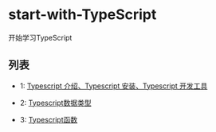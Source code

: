 # start-with-TypeScript

开始学习TypeScript  

## 列表

* 1: [Typescript 介绍、Typescript 安装、Typescript 开发工具](https://github.com/dzfrontend/start-with-TypeScript/blob/master/1.Typescript%20%E4%BB%8B%E7%BB%8D%E3%80%81Typescript%20%E5%AE%89%E8%A3%85%E3%80%81Typescript%20%E5%BC%80%E5%8F%91%E5%B7%A5%E5%85%B7.md)

* 2: [Typescript数据类型](https://github.com/dzfrontend/start-with-TypeScript/blob/master/2.Typescript%E4%B8%AD%E7%9A%84%E6%95%B0%E6%8D%AE%E7%B1%BB%E5%9E%8B.md)

* 3: [Typescript函数](https://github.com/dzfrontend/start-with-TypeScript/blob/master/1.Typescript%20%E4%BB%8B%E7%BB%8D%E3%80%81Typescript%20%E5%AE%89%E8%A3%85%E3%80%81Typescript%20%E5%BC%80%E5%8F%91%E5%B7%A5%E5%85%B7.md)
